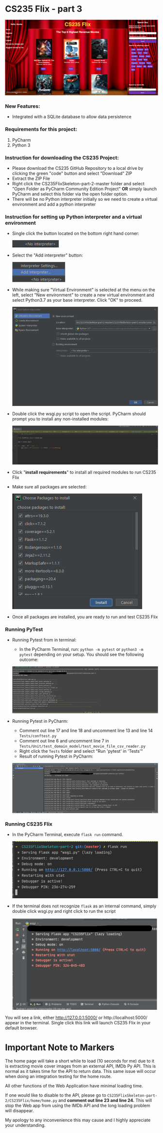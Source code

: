 # CS235 Flix - part 3
![main layout](/screenshots/main_layout.png)

### New Features:
* Integrated with a SQLite database to allow data persistence

### Requirements for this project:
1. PyCharm
2. Python 3

### Instruction for downloading the CS235 Project:
* Please download the CS235 GitHub Repository to a local drive by clicking the green "code" button and select "Download" ZIP
* Extract the ZIP File
* Right click the CS235FlixSkeleton-part-2-master folder and select "Open Folder as PyCharm Community Edition Project" **OR** simply launch PyCharm and select this folder via the open folder option.
* There will be no Python interpreter initially so we need to create a virtual environment and add a python interpreter

### Instruction for setting up Python interpreter and a virtual environment
* Single click the <No interpreter> button located on the bottom right hand corner:
    
    ![No interpreter](/screenshots/no_interpreter.png)
* Select the "Add interpreter" button: 

    ![Add Interpreter](/screenshots/add_interpreter.png)
* While making sure "Virtual Environment" is selected at the menu on the left, select "New environment" to create a new virtual environment and select Python3.7 as your base interpreter. Click "OK" to proceed.

    ![Set up virtual environment](/screenshots/setup_venv.png)

* Double click the wsgi.py script to open the script. PyCharm should prompt you to install any non-installed modules:

    ![Download dependency modules](/screenshots/install_dependency.png)

* Click "**install requirements**" to install all required modules to run CS235 Flix
* Make sure all packages are selected:

    ![Select all packages](/screenshots/select_packages.png)

* Once all packages are installed, you are ready to run and test CS235 Flix

### Running PyTest
* Running Pytest from in terminal:
    * In the PyCharm Terminal, run: <code>python -m pytest</code> or <code>python3 -m pytest</code> depending on your setup.
You should see the following outcome:

    ![Results of running pytest in Terminal](/screenshots/running_pytest.png)

* Running Pytest in PyCharm: 
    * Comment out line 17 and line 18 and uncomment line 13 and line 14 <code>Tests/conftest.py</code>
    * Comment out line 6 and uncomment line 7 in <code>Tests/Unit/test_domain_model/test_movie_file_csv_reader.py</code>
    * Right click the <code>Tests</code> folder and select "Run 'pytest' in 'Tests'"
    * Result of running Pytest in PyCharm:
    
    ![Results of running pytest in PyCharm](/screenshots/running_pytest_in_pycharm.png)

### Running CS235 Flix
* In the PyCharm Terminal, execute <code>flask run</code> command. 

    ![flask run](/screenshots/running_flask_run.png)

* If the terminal does not recognize <code>flask</code> as an internal command, simply double click wsgi.py and right click to run the script

    ![running wsgi.py](/screenshots/run_wsgi_py.png)

You will see a link, either http://127.0.0.1:5000/ or  http://localhost:5000/ appear in the terminal. Single click this link will launch CS235 Flix in your default browser.


# Important Note to Markers
The home page will take a short while to load (10 seconds for me) due to it is extracting movie cover images from an external API, IMDb Py API. This is normal as it takes time for the API to return data.
This same issue will occur when doing an integration testing for the home route.

All other functions of the Web Application have minimal loading time.

If one would like to disable to the API, please go to <code>CS235FlixSkeleton-part-2/CS235Flix/home/home.py</code> and **comment out line 23 and line 24.**
This will stop the Web app from using the IMDb API and the long loading problem will disappear.

My apology to any inconvenience this may cause and I highly appreciate your understanding.


